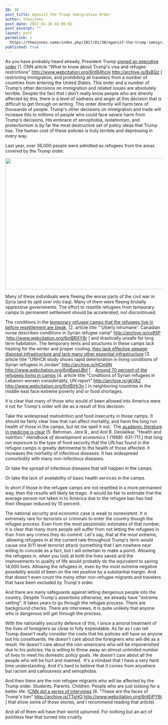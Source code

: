 ```yaml
---
ID: 39
post_title: Aganist the Trump Immigration Order
author: theojones
post_date: 2017-01-30 01:06:02
post_excerpt: ""
layout: post
permalink: >
  https://theojones.name/index.php/2017/01/30/aganist-the-trump-immigration-order/
published: true
---
```

As you have probably heard already, President Trump <a href="http://www.cnn.com/2017/01/28/politics/trump-immigration-refugees-visa-policy/index.html">signed an executive order</a> [1. CNN article "What to know about Trump's visa and refugee restrictions" <a href="http://www.webcitation.org/6ntB4hcni">http://www.webcitation.org/6ntB4hcni</a> <a href="http://archive.is/8sBQz">http://archive.is/8sBQz</a> ] restricting immigration, and prohibiting all travelers from a number of countries from entering the United States. This order and a number of Trump's other decisions on immigration and related issues are absolutely terrible. Despite the fact that I don't really know people who are directly affected by this, there is a level of sadness and anger at this decision that is difficult to get through on writing. This order directly will harm tens of thousands of people. Trump's other decisions on immigration and trade will increase this to millions of people who could face severe harm from Trump's decisions. His embrace of xenophobia, isolationism, and protectionism is by far the most destructive set of policy ideas that Trump has. The human cost of these policies is truly terrible and depressing in every way.

Last year, over 36,000 people were admitted as refugees from the areas covered by the Trump order.

<img class="alignnone size-full wp-image-44" src="https://theojones.name/wp-content/uploads/2017/01/Screenshot-from-2017-01-29-16-07-49.png" alt="" width="785" height="420" />

Many of these individuals were fleeing the worse parts of the civil war in Syria (and its spill over into Iraq). Many of them were fleeing brutally oppressive governments. The effort to resettle refugees from temporary camps to permanent settlement should be accelerated, not discontinued.

The conditions in the <a href="http://www.ctvnews.ca/canada/utterly-inhumane-canadian-nurse-describes-conditions-in-syrian-refugee-camp-1.2680412">temporary refugee camps that the refugees live in before resettlement are bleak,</a> [2. article title "'Utterly inhumane': Canadian nurse describes conditions in Syrian refugee camp" <a href="http://archive.is/vo95P">http://archive.is/vo95P</a>  <a href="http://www.webcitation.org/6ntBRXY8r">http://www.webcitation.org/6ntBRXY8r</a> ] and drastically unsafe for long term habitation. The temporary tents and structures in these camps lack heating for the winter and proper cooling, <a href="http://unhcr.org.au/news/unhcr-study-shows-rapid-deterioration-in-living-conditions-of-syrian-refugees-in-jordan/">they lack effective sewage disposal infrastructure and lack many other essential infrastructure</a> [3. article title "UNHCR study shows rapid deterioration in living conditions of Syrian refugees in Jordan" <a href="http://archive.is/HCm9N">http://archive.is/HCm9N</a> <a href="http://www.webcitation.org/6ntBawUBd">http://www.webcitation.org/6ntBawUBd</a> ] .  <a href="http://www.un.org/apps/news/story.asp?NewsID=52893#.WI55w_ErLCI">Around 70 percent of the refugees living in camps</a> [4. article title "Conditions of Syrian refugees in Lebanon worsen considerably, UN report" <a href="http://archive.is/gkVA2">http://archive.is/gkVA2</a> <a href="http://www.webcitation.org/6ntBjHr3n">http://www.webcitation.org/6ntBjHr3n</a> ] in neighboring countries in the middle east face extreme poverty and or food shortages.

It is clear that many of those who would of been allowed into America were it not for Trump's order will die as a result of this decision.

Take the widespread malnutrition and food insecurity in those camps. It should be fairly clear how that can affect mortality, and harm the long run health of those in the camps, but let me spell it out.  The <a href="http://www.sciencedirect.com/science/article/pii/S1573447188010174">academic literature in medicine is clear</a> [5. Behrman, Jere R., and Anil B. Deolalikar. "Health and nutrition." <i>Handbook of development economics</i> 1 (1988): 631-711.] that long run exposure to the type of food security that the UN has found in the refugee camps is greatly detrimental to the health of those affected. It increases the mortality of infectious diseases. It has widespread comorbidity with many non-infectious diseases.

Or take the spread of infectious diseases that will happen in the camps.

Or take the lack of availability of basic health services in the camps.

In short if those in the refugee camps are not resettled in a more permanent way, then the results will likely be tragic. It would be fair to estimate that the average person not taken in to America due to the refugee ban has had their lifespan reduced by 10 percent.

The national security and economic case is weak to nonexistent. It is extremely rare for terrorists or criminals to enter the country though the refugee process. Even from the most pessimistic estimates of that number, it is clear that many more people will suffer from not letting the refugees in than from any crimes they do commit. Let's say, that at the most extreme,  allowing refugees in at the current rate throughout Trump's term would cause one 9/11 level terrorist attack (something that I am nowhere near willing to concede as a fact, but I will entertain to make a point). Allowing the refugees in, when you look at both the lives saved and the improvements to quality of life would probably do the equivalent to saving 14,000 lives. Allowing the refugees in, even by the most extreme negative possibility would of been on the net positive by a substantial margin. And that doesn't even count the many other non-refugee migrants and travelers that have been excluded by Trump's order.

And there are many safeguards against letting dangerous people into the country. Despite Trump's assertions otherwise, we already have "extreme vetting". It takes years to go through the refugee process. There are background checks. There are interviews. It is quite unlikely that anyone who is dangerous will get through the process.

With the nationality security defence of this, I since a amoral treatment of the lives of foreigners as close to fully expendable. As far as I can tell Trump doesn't really consider the costs that his policies will have on anyone but his constituents. He doesn't care about the foreigners who will die as a result. He doesn't care about the non-americans who will be impoverished due to his policies. He is willing to throw away an almost unlimited number of lives to meet his domestic policy goals. He doesn't care about all the people who will be hurt and maimed.  It's a mindset that I have a very hard time understanding. And it's hard to believe that it comes from anywhere but racism and callousness and xenophobia.

And then there are the non refugee migrants who will be affected by the Trump order. Students. Parents. Children. People who are just looking for a better life. (<a href="http://www.cnn.com/interactive/2017/01/politics/immigration-ban-stories/">CNN did a series of interviews</a> [6. "These are the faces of Trump's ban" <a href="http://archive.is/TTsHO">http://archive.is/TTsHO</a> <a href="http://www.webcitation.org/6ntEjPY6t">http://www.webcitation.org/6ntEjPY6t</a> ] that show some of those stories, and I recommend reading that article)

And all of them will have their world upturned. For nothing but an act of pointless fear that turned into cruelty.